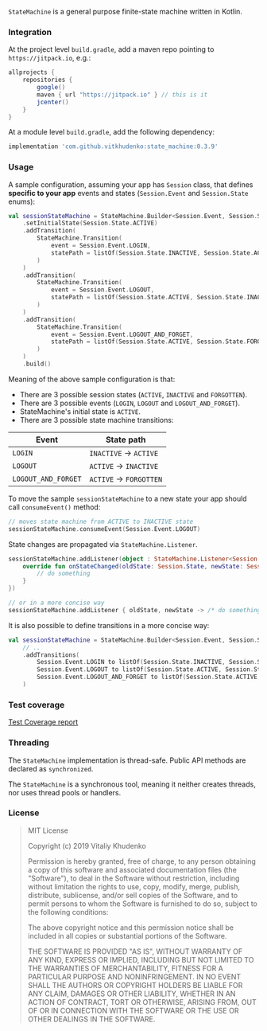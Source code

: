 `StateMachine` is a general purpose finite-state machine written in Kotlin.

### Integration

At the project level `build.gradle`, add a maven repo pointing to `https://jitpack.io`, e.g.:

```groovy
allprojects {
    repositories {
        google()
        maven { url "https://jitpack.io" } // this is it
        jcenter()
    }
}
```

At a module level `build.gradle`, add the following dependency:

```groovy
implementation 'com.github.vitkhudenko:state_machine:0.3.9'
```

### Usage

A sample configuration, assuming your app has `Session` class, that defines __specific 
to your app__ events and states (`Session.Event` and `Session.State` enums):

```kotlin
val sessionStateMachine = StateMachine.Builder<Session.Event, Session.State>()
    .setInitialState(Session.State.ACTIVE)
    .addTransition(
        StateMachine.Transition(
            event = Session.Event.LOGIN,
            statePath = listOf(Session.State.INACTIVE, Session.State.ACTIVE)
        )
    )
    .addTransition(
        StateMachine.Transition(
            event = Session.Event.LOGOUT,
            statePath = listOf(Session.State.ACTIVE, Session.State.INACTIVE)
        )
    )
    .addTransition(
        StateMachine.Transition(
            event = Session.Event.LOGOUT_AND_FORGET,
            statePath = listOf(Session.State.ACTIVE, Session.State.FORGOTTEN)
        )
    )
    .build()
```

Meaning of the above sample configuration is that:
* There are 3 possible session states (`ACTIVE`, `INACTIVE` and `FORGOTTEN`).
* There are 3 possible events (`LOGIN`, `LOGOUT` and `LOGOUT_AND_FORGET`).
* StateMachine's initial state is `ACTIVE`.
* There are 3 possible state machine transitions:

|Event              |State path              |
|-------------------|------------------------|
|`LOGIN`            |`INACTIVE` -> `ACTIVE`  |
|`LOGOUT`           |`ACTIVE` -> `INACTIVE`  |
|`LOGOUT_AND_FORGET`|`ACTIVE` -> `FORGOTTEN` |

To move the sample `sessionStateMachine` to a new state your app should call `consumeEvent()` method:

```kotlin
// moves state machine from ACTIVE to INACTIVE state
sessionStateMachine.consumeEvent(Session.Event.LOGOUT)
```

State changes are propagated via `StateMachine.Listener`.

```kotlin
sessionStateMachine.addListener(object : StateMachine.Listener<Session.State> {
    override fun onStateChanged(oldState: Session.State, newState: Session.State) {
        // do something
    }
})

// or in a more concise way
sessionStateMachine.addListener { oldState, newState -> /* do something */ }
```

It is also possible to define transitions in a more concise way:

```kotlin
val sessionStateMachine = StateMachine.Builder<Session.Event, Session.State>()
    // ..
    .addTransitions(
        Session.Event.LOGIN to listOf(Session.State.INACTIVE, Session.State.ACTIVE),
        Session.Event.LOGOUT to listOf(Session.State.ACTIVE, Session.State.INACTIVE),
        Session.Event.LOGOUT_AND_FORGET to listOf(Session.State.ACTIVE, Session.State.FORGOTTEN)
    )
```

### Test coverage

[Test Coverage report][test_coverage]

### Threading

The `StateMachine` implementation is thread-safe. Public API methods are declared as `synchronized`.

The `StateMachine` is a synchronous tool, meaning it neither creates threads, nor uses thread pools or handlers.

### License

> MIT License
>
> Copyright (c) 2019 Vitaliy Khudenko
>
> Permission is hereby granted, free of charge, to any person obtaining a copy
> of this software and associated documentation files (the "Software"), to deal
> in the Software without restriction, including without limitation the rights
> to use, copy, modify, merge, publish, distribute, sublicense, and/or sell
> copies of the Software, and to permit persons to whom the Software is
> furnished to do so, subject to the following conditions:
>
> The above copyright notice and this permission notice shall be included in all
> copies or substantial portions of the Software.
>
> THE SOFTWARE IS PROVIDED "AS IS", WITHOUT WARRANTY OF ANY KIND, EXPRESS OR
> IMPLIED, INCLUDING BUT NOT LIMITED TO THE WARRANTIES OF MERCHANTABILITY,
> FITNESS FOR A PARTICULAR PURPOSE AND NONINFRINGEMENT. IN NO EVENT SHALL THE
> AUTHORS OR COPYRIGHT HOLDERS BE LIABLE FOR ANY CLAIM, DAMAGES OR OTHER
> LIABILITY, WHETHER IN AN ACTION OF CONTRACT, TORT OR OTHERWISE, ARISING FROM,
> OUT OF OR IN CONNECTION WITH THE SOFTWARE OR THE USE OR OTHER DEALINGS IN THE
> SOFTWARE.

[test_coverage]: https://rawcdn.githack.com/vitkhudenko/state_machine/347ee35c4fd673e98e64376f5f1d3082f016f4cd/state_machine_lib/reports/kover/index.html